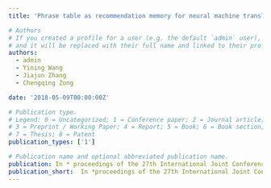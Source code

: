 ```yaml
---
title: 'Phrase table as recommendation memory for neural machine translation'

# Authors
# If you created a profile for a user (e.g. the default `admin` user), write the username (folder name) here
# and it will be replaced with their full name and linked to their profile.
authors:
  - admin
  - Yining Wang
  - Jiajun Zhang 
  - Chengqing Zong

date: '2018-05-09T00:00:00Z'

# Publication type.
# Legend: 0 = Uncategorized; 1 = Conference paper; 2 = Journal article;
# 3 = Preprint / Working Paper; 4 = Report; 5 = Book; 6 = Book section;
# 7 = Thesis; 8 = Patent
publication_types: ['1']

# Publication name and optional abbreviated publication name.
publication: In * proceedings of the 27th International Joint Conference on Artificial Intelligence (IJCAI 2018)*
publication_short:  In *proceedings of the 27th International Joint Conference on Artificial Intelligence (IJCAI 2018)*
---
```



